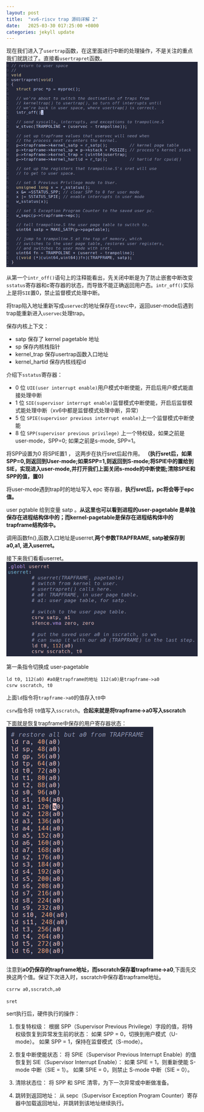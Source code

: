 ```yaml
---
layout: post
title:  "xv6-riscv trap 源码详解 2"
date:   2025-03-30 017:25:00 +0800
categories: jekyll update
---
```


现在我们进入了`usertrap`函数，在这里面进行中断的处理操作，不是关注的重点我们就跳过了。直接看`usertrapret`函数。
    ![](/assets/xv6code/usertrapret.png)

从第一个`intr_off()`语句上的注释能看出，先关闭中断是为了防止嵌套中断改变`sstatus`寄存器和c寄存器的状态，而导致不能正确返回用户态。`intr_off()`实际上是将`SIE`置0，禁止监督模式处理中断。

将trap陷入地址重新写成`uservec`的地址保存在`stevc`中，返回user-mode后遇到trap能重新进入`uservec`处理trap。

保存内核上下文：
- satp 保存了 kernel pagetable 地址
- sp 保存内核栈指针
- kernel_trap 保存usertrap函数入口地址
- kernel_hartid 保存内核线程id

介绍下`sstatus`寄存器：
- 0 位 `UIE(user interrupt enable)`用户模式中断使能，开启后用户模式能直接处理中断
- 1 位 `SIE(supervisor interrupt enable)`监督模式中断使能，开启后监督模式能处理中断（xv6中都是监督模式处理中断，异常）
- 5 位 `SPIE(supervisor previous interrupt enable)`上一个监督模式中断使能
- 8 位 `SPP(supervisor previous privilege)` 上一个特权级，如果之前是user-mode，SPP=0; 如果之前是s-mode, SPP=1。

将SPP设置为0 
将SPIE置1  ，
这两步在执行sret后起作用。
**（执行sret后，如果SPP=0,则返回到User-mode;如果SPP=1,则返回到S-mode;将SPIE中的置给到SIE，实现进入user-mode,并打开我们上面关闭s-mode的中断使能;清除SPIE和SPP的值，置0)**

将user-mode遇到trap时的地址写入 epc 寄存器，**执行sret后，pc将会等于epc值。**

user pgtable 给到变量 satp 。**从这里也可以看到进程的user-pagetable 是单独保存在进程结构体中的；而kernel-pagetable是保存在进程结构体中的trapframe结构体中。**

调用函数fn(),函数入口地址是userret,**两个参数TRAPFRAME, satp被保存到a0,a1, 进入userret。**

接下来我们看看userret。
![](/assets/xv6code/userret.png)

第一条指令切换成 user-pagetable

```
ld t0, 112(a0) #a0是trapframe的地址 112(a0)是trapframe->a0
csrw sscratch, t0
```
上面`ld`指令将`trapframe->a0`的值存入`t0`中

`csrw`指令将 `t0`值写入`sscratch`。**合起来就是将trapframe->a0写入sscratch**

下面就是恢复trapframe中保存的用户寄存器状态：
![](/assets/xv6code/returnuserreg.png)

注意到**a0仍保存的trapframe地址，而sscratch保存着trapframe->a0**,下面先交换这两个值。保证下次进入时，sscratch中保存着trapframe地址。
```
csrrw a0,sscratch,a0

sret
```
sert执行后，硬件执行的操作：
1. 恢复特权级：
    根据 SPP（Supervisor Previous Privilege）字段的值，将特权级恢复到异常发生前的状态：
    如果 SPP = 0，切换到用户模式（U-mode）。
    如果 SPP = 1，保持在监督模式（S-mode）。

2. 恢复中断使能状态：
    将 SPIE（Supervisor Previous Interrupt Enable）的值恢复到 SIE（Supervisor Interrupt Enable）：
    如果 SPIE = 1，则重新使能 S-mode 中断（SIE = 1）。
    如果 SPIE = 0，则禁止 S-mode 中断（SIE = 0）。

3. 清除状态位：
    将 SPP 和 SPIE 清零，为下一次异常或中断做准备。
    
4. 跳转到返回地址：
    从 sepc（Supervisor Exception Program Counter）寄存器中加载返回地址，并跳转到该地址继续执行。